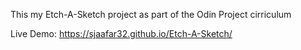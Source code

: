 This my Etch-A-Sketch project as part of the Odin Project cirriculum

Live Demo: https://sjaafar32.github.io/Etch-A-Sketch/
